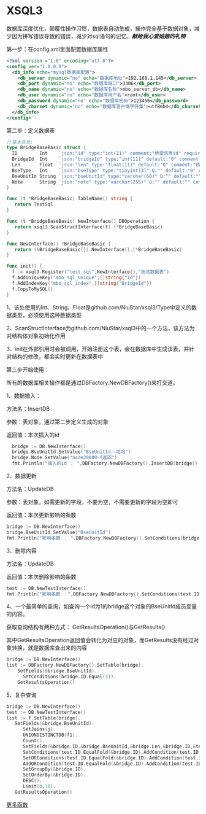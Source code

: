# XSQL3

数据库深度优化，颠覆性操作习惯，数据表自动生成，操作完全基于数据对象，减少因为拼写错误导致的错误，减少对sql语句的记忆。***献给我心爱姑娘的礼物***


第一步：在config.xml里面配置数据库属性

```xml
<?xml version ="1.0" encoding="utf-8"?>
<config ver="1.0.0.0">
  <db_info echo="mysql数据库配置">
    <db_server dynamic="no" echo="数据库地址">192.168.1.145</db_server>
    <db_port dynamic="no" echo="数据库端口">3306</db_port>
    <db_name dynamic="no" echo="数据库名称">mbo_server_db</db_name>
    <db_user dynamic="no" echo="数据库用户名">root</db_user>
    <db_password dynamic="no" echo="数据库密码">123456</db_password>
    <db_charset dynamic="no" echo="数据库客户端字符集">utf8mb4</db_charset>
  </db_info>
</config>
```

第二步：定义数据表

```go
//基本信息;
type BridgeBaseBasic struct {
  ID        Int    `json:"id" type:"int(11)" comment:"桥梁信息id" required:"yes" mark:"NOT NULL PRIMARY KEY AUTO_INCREMENT"`
  BridgeId  Int    `json:"bridgeId" type:"int(11)" default:"0" comment:"桥梁信息id" required:"no"`
  Len       Float  `json:"len" type:"float(11)" default:"0" comment:"桥梁信息id" required:"no"`
  BseType   Int    `json:"bseType" type:"tinyint(3)" Q:"" default:"0" comment:"类型，0 QM/桥面；1 ZJ/桩基；2 CT/承台；3 XL/系梁；4 GL/盖梁；5 DZ/墩柱；6 TS/台身；7 XJL/现浇段；8 YZL/预制梁；9 GXL/钢箱梁"`
  BseUnitId String `json:"bseUnitId" type:"varchar(60)" Q:"" default:"" comment:"1编号" required:"yes"`
  Note      String `json:"note" type:"varchar(255)" Q:"" default:"" comment:"备注" required:"yes"`
}

func (t *BridgeBaseBasic) TableName() string {
   return TestSql
}

func (t *BridgeBaseBasic) NewInterface() DBOperation {
   return xsql3.ScanStructInterface(t).(*BridgeBaseBasic)
}

func NewInterface() *BridgeBaseBasic {
   return (&BridgeBaseBasic{}).NewInterface().(*BridgeBaseBasic)
}

func init() {
  f := xsql3.Register("test_sql",NewInterface(),"测试数据表")
  f.AddUniqueKey("mbo_sql_Unique",[]string{"id"})
  f.AddIndexKey("mbo_sql_index",[]string{"BridgeId"})
  f.CopyToMySQL()
}
```

1、该处使用的Int、String、Float是github.com/NiuStar/xsql3/Type中定义的数据类型，必须使用这种数据类型

2、ScanStructInterface为github.com/NiuStar/xsql3中的一个方法，该方法为对结构体对象初始化作用

3、init在外部引用时会被调用，开始注册这个表，会在数据库中生成该表，并针对结构的修改，都会实时更新在数据表中

第三步开始使用：

所有的数据库相关操作都是通过DBFactory.NewDBFactory()来打交道。

1、数据插入：

方法名：InsertDB

参数：表对象，通过第二步定义生成的对象

返回值：本次插入的id

```go
  bridge := DB.NewInterface()
  bridge.BseUnitId.SetValue("BseUnitId——哈哈")
  bridge.Node.SetValue("node20000-f返回")
  fmt.Println("插入的id ： ",DBFactory.NewDBFactory().InsertDB(bridge))
```

2、数据更新

方法名：UpdateDB

参数：表对象，如需更新的字段，不要为空，不需要更新的字段为空即可

返回值：本次更新影响的条数

```go
bridge := DB.NewInterface()
bridge.BseUnitId.SetValue("BseUnitId")
fmt.Println("影响条数 ： ",DBFactory.NewDBFactory().SetConditions(bridge.ID.Equal(1)).UpdateDB(bridge))
```

3、删除内容

方法名：UpdateDB

返回值：本次删除影响的条数

```go
test := DB.NewTestInterface()
fmt.Println("影响条数 ：",DBFactory.NewDBFactory().SetConditions(test.ID.Equal(2)).DeleteDB(test))
```

4、一个最简单的查询，如查询一个id为1的bridge这个对象的BseUnitId成员变量的内容。

获取查询结构有两种方式：
GetResultsOperation()与GetResults()

其中GetResultsOperation返回值会转化为对应的对象，而GetResults没有经过对象转换，就是数据库查出来的内容

```go
bridge := DB.NewInterface()
list := DBFactory.NewDBFactory().SetTable(bridge).
    SetFields(&bridge.BseUnitId).
      SetConditions(bridge.ID.Equal(1)).
    GetResultsOperation()
```

5、复杂查询

```go
bridge := DB.NewInterface()
test := DB.NewTestInterface()
list := f.SetTable(bridge).
   SetFields(&bridge.BseUnitId).
      SetJoins(j).
      UNIONDISTINCTDB(f1).
      Count().
      SetFields(&bridge.ID,&bridge.BseUnitId,&bridge.Len,&bridge.ID,&test.ID,&test.Name).
      SetConditions(test.ID.EqualFold(&bridge.ID).AddCondition(test.ID.GreaterEqual(1))).
      SetORConditions(test.ID.EqualFold(&bridge.ID).AddCondition(test.ID.GreaterEqual(1))).
      AddORCondition(test.ID.EqualFold(&bridge.ID).AddCondition(test.ID.GreaterEqual(2))).
      SetGroupBy(&bridge.ID).
      SetOrderBy(&bridge.ID).
      DESC().
      Limit(0,10).
   GetResultsOperation()
```



[更多函数](https://github.com/NiuStar/xsql3/blob/master/DBFactory.md)